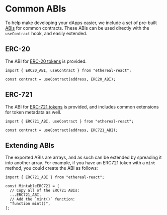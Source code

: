 # Common ABIs

To help make developing your dApps easier, we include a set of pre-built [ABIs](https://docs.ethers.io/v5/api/utils/abi/) for common contracts. These ABIs can be used directly with the `useContract` hook, and easily extended.

## ERC-20

The ABI for [ERC-20 tokens](https://docs.openzeppelin.com/contracts/4.x/erc20) is provided.

```tsx
import { ERC20_ABI, useContract } from "ethereal-react";

const contract = useContract(address, ERC20_ABI);
```

## ERC-721

The ABI for [ERC-721 tokens](https://docs.openzeppelin.com/contracts/4.x/erc721) is provided, and includes common extensions for token metadata as well.

```tsx
import { ERC721_ABI, useContract } from "ethereal-react";

const contract = useContract(address, ERC721_ABI);
```

## Extending ABIs

The exported ABIs are arrays, and as such can be extended by spreading it into another array. For example, if you have an ERC721 token with a `mint` method, you could create the ABI as follows:

```tsx
import { ERC721_ABI } from "ethereal-react";

const MintableERC721 = [
  // Copy all of the ERC721 ABIs:
  ...ERC721_ABI,
  // Add the `mint()` function:
  "function mint()",
];
```
